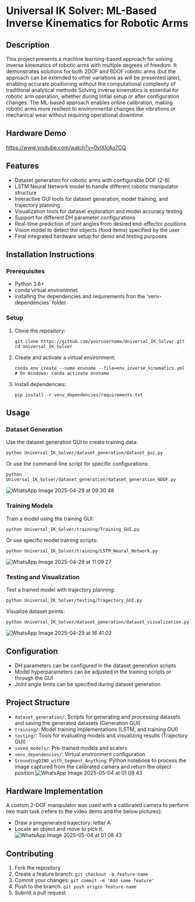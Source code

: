# Universal IK Solver: ML-Based Inverse Kinematics for Robotic Arms

## Description
This project presents a machine learning-based approach for solving inverse kinematics of robotic arms with multiple degrees of freedom. It demonstrates solutions for both 2DOF and 6DOF robotic arms (but the approach can be extended to other variations as will be presented later), enabling accurate positioning without the computational complexity of traditional analytical methods
Solving inverse kinematics is essential for robotic arm operation, whether during initial setup or after configuration changes. The ML-based approach enables online calibration, making robotic arms more resilient to environmental changes like vibrations or mechanical wear without requiring operational downtime.

## Hardware Demo
https://www.youtube.com/watch?v=0vlXIcAu7CQ

## Features
- Dataset generation for robotic arms with configurable DOF (2-6)
- LSTM Neural Network model to handle different robotic manipulator structure
- Interactive GUI tools for dataset generation, model training, and trajectory planning
- Visualization tools for dataset exploration and model accuracy testing
- Support for different DH parameter configurations
- Real-time prediction of joint angles from desired end-effector positions
- Vision model to detect the objects (food items) specified by the user
- Final integrated hardware setup for demo and testing purposes

## Installation Instructions

### Prerequisites
- Python 3.6+
- conda virtual environmnet
- installing the dependencies and requirements fron the 'venv-dependencies' folder

### Setup
1. Clone the repository:
   ```
   git clone https://github.com/yourusername/Universal_IK_Solver.git
   cd Universal_IK_Solver
   ```

2. Create and activate a virtual environment:
   ```
   conda env create --name envname --file=env_inverse_kinematics.yml
   # On Windows: conda activate envname
   ```

3. Install dependencies:
   ```
   pip install -r venv_dependencies/requirements.txt
   ```

## Usage

### Dataset Generation
Use the dataset generation GUI to create training data:

```
python Universal_IK_Solver/dataset_generation/dataset_gui.py
```

Or use the command-line script for specific configurations:

```
python Universal_IK_Solver/dataset_generation/dataset_generation_6DOF.py
```
![WhatsApp Image 2025-04-29 at 09 30 48](https://github.com/user-attachments/assets/a6e7ed70-c3d0-43f7-8e28-f3ff9463af2b)


### Training Models
Train a model using the training GUI:

```
python Universal_IK_Solver/training/Training_GUI.py
```

Or use specific model training scripts:

```
python Universal_IK_Solver/training/LSTM_Neural_Network.py
```

![WhatsApp Image 2025-04-29 at 11 09 27](https://github.com/user-attachments/assets/a4618266-e472-4f5a-a3da-7e14246d1a24)


### Testing and Visualization
Test a trained model with trajectory planning:

```
python Universal_IK_Solver/testing/Tragectory_GUI.py
```

Visualize dataset points:

```
python Universal_IK_Solver/dataset_generation/dataset_visualization.py
```

![WhatsApp Image 2025-04-29 at 16 41 02](https://github.com/user-attachments/assets/ae63e950-f236-4435-834a-fb89f9d50a66)


## Configuration
- DH parameters can be configured in the dataset generation scripts
- Model hyperparameters can be adjusted in the training scripts or through the GUI
- Joint angle limits can be specified during dataset generation

## Project Structure
- `dataset_generation/`: Scripts for generating and processing datasets and saving the generated datasets (Generation GUI)
- `training/`: Model training implementations (LSTM, and training GUI)
- `testing/`: Tools for evaluating models and visualizing results (Trajectory GUI)
- `saved_models/`: Pre-trained models and scalers
- `venv_dependencies/`: Virtual environment configuration
- `GroundingDINO_with_Segment_Anything`: Python notebook to process the image captured from the calibrated camera and return the object position
![WhatsApp Image 2025-05-04 at 01 08 43](https://github.com/user-attachments/assets/a66fb07c-50ca-4ca9-bb44-d2ca39614762)

## Hardware Implementation

A custom 2-DOF manipulator was used with a calibrated camera to perform two main task (refere to the video demo and the below pictures):
- Draw a pregenerated trajectory: letter A
- Locate an object and move to pick it.
![WhatsApp Image 2025-05-04 at 01 08 43](https://github.com/user-attachments/assets/d56f36c7-da90-4e17-87b7-a7851d454c4f)


## Contributing
1. Fork the repository
2. Create a feature branch: `git checkout -b feature-name`
3. Commit your changes: `git commit -m 'Add some feature'`
4. Push to the branch: `git push origin feature-name`
5. Submit a pull request


